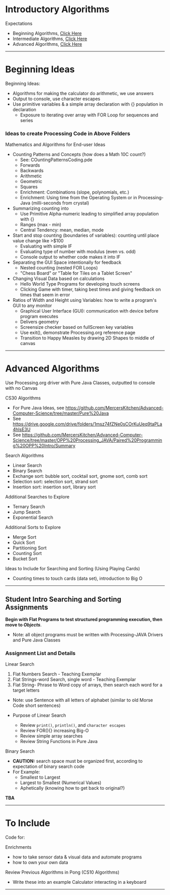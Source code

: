 # Introductory Algorithms

Expectations
- Beginning Algorithms, <a href="https://github.com/MercersKitchen/Algorithms#beginning-ideas">Click Here</a>
- Intermediate Algorithms, <a href="">Click Here</a>
- Advanced Algorithms, <a href="https://github.com/MercersKitchen/Algorithms#advanced-algorithms">Click Here</a>

---

# Beginning Ideas

Beginning Ideas:
- Algorithms for making the calculator do arithmetic, we use answers
- Output to console, use character escapes
- Use primitive variables & a simple array declaration with {} population in declaration
  - Exposure to iterating over array with FOR Loop for sequences and series

### Ideas to create Processing Code in Above Folders

Mathematics and Algorithms for End-user Ideas
- Counting Patterns and Concepts (how does a Math 10C count?)
  - See: COuntingPatternsCoding.pde
  - Forwards
  - Backwards
  - Arithmetic
  - Geometric
  - Squares
  - Enrichment: Combinations (slope, polynomials, etc.)
  - Enrichment: Using time from the Operating System or in Processing-Java (milli-seconds from crystal)
- Summarizing counting into
  - Use Primitive Alpha-numeric leading to simplified array population with {}
  - Ranges (max - min)
  - Central Tendency: mean, median, mode
- Start and stop counting (boundaries of variables): counting until place value change like >$100
  - Evaluating with simple IF
  - Evaluating type of number with modulus (even vs. odd)
  - Console output to whether code makes it into IF
- Separating the GUI Space intentionally for feedback
  - Nested counting (nested FOR Loops)
  - "Chess Board" or "Table for Tiles on a Tablet Screen"
- Changing Visual Data based on calculations
  - Hello World Type Programs for developing touch screens
  - Clicking Game with timer, taking best times and giving feedback on times that seem in error
- Ratios of Width and Height using Variables: how to write a program's GUI to any monitor
  - Graphical User Interface (GUI): communication with device before program executes
  - Delivers geometry
  - Screensize checker based on fullScreen key variables
  - Use exit(), demonstrate Processing.org reference page
  - Transition to Happy Measles by drawing 2D Shapes to middle of canvas

---

# Advanced Algorithms

Use Processing.org driver with Pure Java Classes, outputted to console with no Canvas

CS30 Algorithms
- For Pure Java Ideas, see https://github.com/MercersKitchen/Advanced-Computer-Science/tree/master/Pure%20Java
- See https://drive.google.com/drive/folders/1msz74fZNe0sCOrKuUeq9taPLa4hlsE3U
- See https://github.com/MercersKitchen/Advanced-Computer-Science/tree/master/OPP%20Processing_JAVA/Paired%20Programming%20OPP%20Intro/Summary

Search Algorithms
- Linear Search
- Binary Search
- Exchange sort: bubble sort, cocktail sort, gnome sort, comb sort
- Selection sort: selection sort, strand sort
- Insertion sort: insertion sort, library sort

Additional Searches to Explore
- Ternary Search
- Jump Search
- Exponential Search

Additional Sorts to Explore
- Merge Sort
- Quick Sort
- Partitioning Sort
- Counting Sort
- Bucket Sort

Ideas to Include for Searching and Sorting (Using Playing Cards)
- Counting times to touch cards (data set), introduction to Big O

---

## Student Intro Searching and Sorting Assignments

**Begin with Flat Programs to test structured programming execution, then move to *Objects***.
- Note: all object programs must be written with Processing-JAVA Drivers and Pure Java Classes

### Assignment List and Details

Linear Search
1. Flat Numbers Search - Teaching Exemplar
2. Flat Strings-word Search, single word - Teaching Exemplar
3. Flat String- Phrase to Word copy of arrays, then search each word for a target letters
- Note: use Sentence with all letters of alphabet (similar to old Morse Code short sentences)

- Purpose of Linear Search
  - Review `print()`, `println()`, and `character escapes`
  - Review FOR(){} increasing Big-O
  - Review simple array searches
  - Review String Functions in Pure Java

Binary Search
- **CAUTION:** search space must be organized first, according to expectation of binary search code
- For Example:
  - Smallest to Largest
  - Largest to Smallest (Numerical Values)
  - Aphetically (knowing how to get back to original?)


**TBA**

---

# To Include

Code for:

Enrichments
- how to take sensor data & visual data and automate programs
- how to own your own data


Review Previous Algorithms in Pong (CS10 Algorithms)
- Write these into an example Calculator interacting in a keyboard


---
